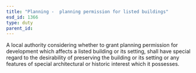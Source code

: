 ```yaml
---
title: "Planning -  planning permission for listed buildings"
esd_id: 1366
type: duty
parent_id:  
---
```


A local authority considering whether to grant planning permission for development which affects a listed building or its setting, shall have special regard to the desirability of preserving the building or its setting or any features of special architectural or historic interest which it possesses.

